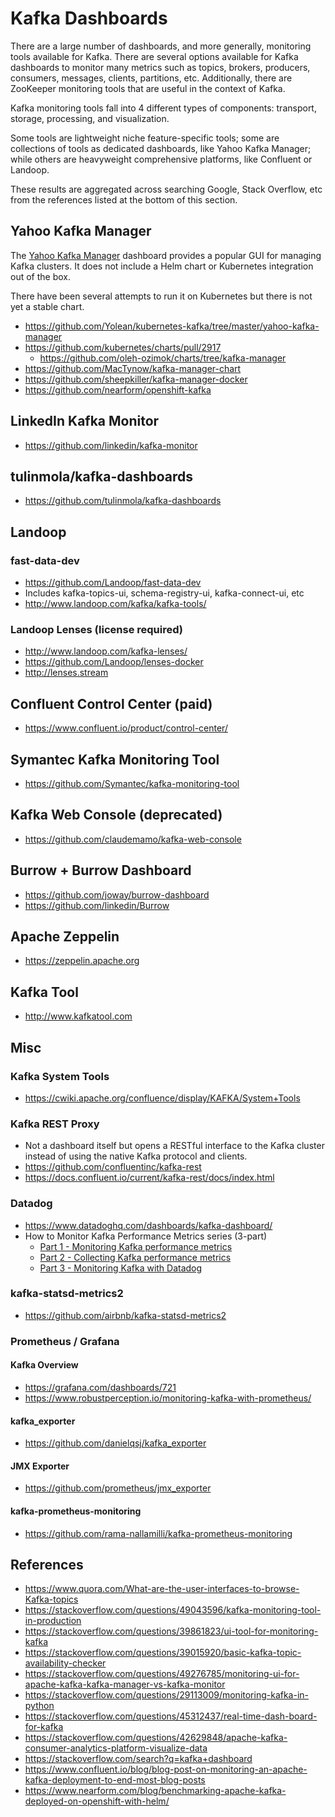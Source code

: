 # Kafka Dashboards

There are a large number of dashboards, and more generally, monitoring tools available for Kafka.  There are several options available for Kafka dashboards to monitor many metrics such as topics, brokers, producers, consumers, messages, clients, partitions, etc.  Additionally, there are ZooKeeper monitoring tools that are useful in the context of Kafka.

Kafka monitoring tools fall into 4 different types of components: transport, storage, processing, and visualization.

Some tools are lightweight niche feature-specific tools; some are collections of tools as dedicated dashboards, like Yahoo Kafka Manager; while others are heavyweight comprehensive platforms, like Confluent or Landoop.

These results are aggregated across searching Google, Stack Overflow, etc from the references listed at the bottom of this section.

## Yahoo Kafka Manager

The [Yahoo Kafka Manager](https://github.com/yahoo/kafka-manager) dashboard provides a popular GUI for managing Kafka clusters.  It does not include a Helm chart or Kubernetes integration out of the box.

There have been several attempts to run it on Kubernetes but there is not yet a stable chart.

- https://github.com/Yolean/kubernetes-kafka/tree/master/yahoo-kafka-manager
- https://github.com/kubernetes/charts/pull/2917
	- https://github.com/oleh-ozimok/charts/tree/kafka-manager
- https://github.com/MacTynow/kafka-manager-chart
- https://github.com/sheepkiller/kafka-manager-docker
- https://github.com/nearform/openshift-kafka

## LinkedIn Kafka Monitor

- https://github.com/linkedin/kafka-monitor

## tulinmola/kafka-dashboards

- https://github.com/tulinmola/kafka-dashboards

## Landoop

### fast-data-dev

- https://github.com/Landoop/fast-data-dev
- Includes kafka-topics-ui, schema-registry-ui, kafka-connect-ui, etc
- http://www.landoop.com/kafka/kafka-tools/

### Landoop Lenses (license required)

- http://www.landoop.com/kafka-lenses/
- https://github.com/Landoop/lenses-docker
- http://lenses.stream

## Confluent Control Center (paid)

- https://www.confluent.io/product/control-center/

## Symantec Kafka Monitoring Tool

- https://github.com/Symantec/kafka-monitoring-tool

## Kafka Web Console (deprecated)

- https://github.com/claudemamo/kafka-web-console

## Burrow + Burrow Dashboard

- https://github.com/joway/burrow-dashboard
- https://github.com/linkedin/Burrow

## Apache Zeppelin

- https://zeppelin.apache.org

## Kafka Tool

- http://www.kafkatool.com

## Misc

### Kafka System Tools

- https://cwiki.apache.org/confluence/display/KAFKA/System+Tools

### Kafka REST Proxy

- Not a dashboard itself but opens a RESTful interface to the Kafka cluster instead of using the native Kafka protocol and clients.
- https://github.com/confluentinc/kafka-rest
- https://docs.confluent.io/current/kafka-rest/docs/index.html

### Datadog

- https://www.datadoghq.com/dashboards/kafka-dashboard/
- How to Monitor Kafka Performance Metrics series (3-part)
	- [Part 1 - Monitoring Kafka performance metrics](https://www.datadoghq.com/blog/monitoring-kafka-performance-metrics/)
	- [Part 2 - Collecting Kafka performance metrics](https://www.datadoghq.com/blog/collecting-kafka-performance-metrics/)
	- [Part 3 - Monitoring Kafka with Datadog](https://www.datadoghq.com/blog/monitor-kafka-with-datadog/)

### kafka-statsd-metrics2

- https://github.com/airbnb/kafka-statsd-metrics2

### Prometheus / Grafana

#### Kafka Overview

- https://grafana.com/dashboards/721
- https://www.robustperception.io/monitoring-kafka-with-prometheus/

#### kafka_exporter

- https://github.com/danielqsj/kafka_exporter

#### JMX Exporter

- https://github.com/prometheus/jmx_exporter

#### kafka-prometheus-monitoring

- https://github.com/rama-nallamilli/kafka-prometheus-monitoring

## References

- https://www.quora.com/What-are-the-user-interfaces-to-browse-Kafka-topics
- https://stackoverflow.com/questions/49043596/kafka-monitoring-tool-in-production
- https://stackoverflow.com/questions/39861823/ui-tool-for-monitoring-kafka
- https://stackoverflow.com/questions/39015920/basic-kafka-topic-availability-checker
- https://stackoverflow.com/questions/49276785/monitoring-ui-for-apache-kafka-kafka-manager-vs-kafka-monitor
- https://stackoverflow.com/questions/29113009/monitoring-kafka-in-python
- https://stackoverflow.com/questions/45312437/real-time-dash-board-for-kafka
- https://stackoverflow.com/questions/42629848/apache-kafka-consumer-analytics-platform-visualize-data
- https://stackoverflow.com/search?q=kafka+dashboard
- https://www.confluent.io/blog/blog-post-on-monitoring-an-apache-kafka-deployment-to-end-most-blog-posts
- https://www.nearform.com/blog/benchmarking-apache-kafka-deployed-on-openshift-with-helm/
